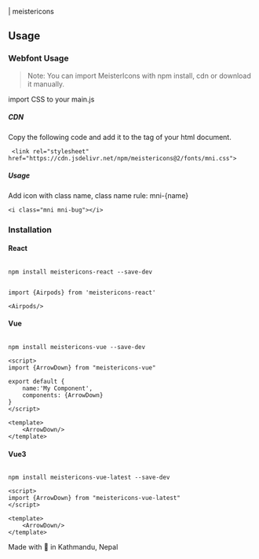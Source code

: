 | meistericons

## Usage

### Webfont Usage
>
>Note: You can import MeisterIcons with npm install, cdn or download it manually.

import CSS to your main.js

##### CDN

Copy the following code and add it to the <head> tag of your html document.

```
 <link rel="stylesheet" href="https://cdn.jsdelivr.net/npm/meistericons@2/fonts/mni.css">
 ```

##### Usage

Add icon with class name, class name rule: mni-{name}

```
<i class="mni mni-bug"></i>
```

### Installation

#### React

```

npm install meistericons-react --save-dev


import {Airpods} from 'meistericons-react'

<Airpods/>

```

#### Vue

```

npm install meistericons-vue --save-dev

<script>
import {ArrowDown} from "meistericons-vue"

export default {
    name:'My Component',
    components: {ArrowDown}
}
</script>

<template>
    <ArrowDown/>
</template>

```

#### Vue3

```

npm install meistericons-vue-latest --save-dev

<script>
import {ArrowDown} from "meistericons-vue-latest"
</script>

<template>
    <ArrowDown/>
</template>

```

Made with 💝 in Kathmandu, Nepal
